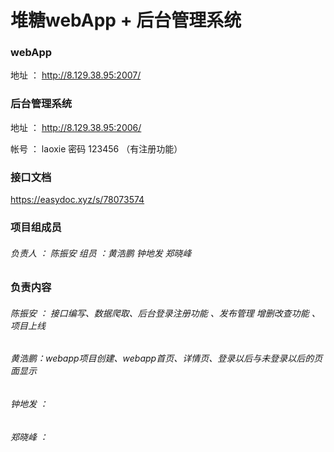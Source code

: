 # 堆糖webApp + 后台管理系统

### webApp

地址 ： http://8.129.38.95:2007/

### 后台管理系统

地址 ： http://8.129.38.95:2006/

帐号 ： laoxie  密码 123456   （有注册功能）

### 接口文档

https://easydoc.xyz/s/78073574

### 项目组成员

###### 负责人 ： 陈振安   组员 ：黄浩鹏 钟地发 郑晓峰

### 负责内容

###### 陈振安 ： 接口编写、数据爬取、后台登录注册功能 、发布管理 增删改查功能 、项目上线

###### 黄浩鹏：webapp项目创建、webapp首页、详情页、登录以后与未登录以后的页面显示

###### 钟地发 ：

###### 郑晓峰 ：

